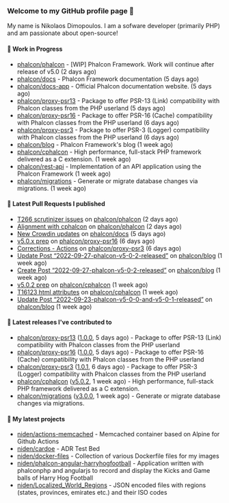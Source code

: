 ### Welcome to my GitHub profile page 👋

My name is Nikolaos Dimopoulos. I am a sofware developer (primarily PHP) and am passionate about open-source!

#### 👷 Work in Progress

- [phalcon/phalcon](https://github.com/phalcon/phalcon) - [WIP] Phalcon Framework. Work will continue after release of v5.0 (2 days ago)
- [phalcon/docs](https://github.com/phalcon/docs) - Phalcon Framework documentation (5 days ago)
- [phalcon/docs-app](https://github.com/phalcon/docs-app) - Official Phalcon documentation website. (5 days ago)
- [phalcon/proxy-psr13](https://github.com/phalcon/proxy-psr13) - Package to offer PSR-13 (Link) compatibility with Phalcon classes from the PHP userland (5 days ago)
- [phalcon/proxy-psr16](https://github.com/phalcon/proxy-psr16) - Package to offer PSR-16 (Cache) compatibility with Phalcon classes from the PHP userland (6 days ago)
- [phalcon/proxy-psr3](https://github.com/phalcon/proxy-psr3) - Package to offer PSR-3 (Logger) compatibility with Phalcon classes from the PHP userland (6 days ago)
- [phalcon/blog](https://github.com/phalcon/blog) - Phalcon Framework&#39;s blog (1 week ago)
- [phalcon/cphalcon](https://github.com/phalcon/cphalcon) - High performance, full-stack PHP framework delivered as a C extension. (1 week ago)
- [phalcon/rest-api](https://github.com/phalcon/rest-api) - Implementation of an API application using the Phalcon Framework (1 week ago)
- [phalcon/migrations](https://github.com/phalcon/migrations) - Generate or migrate database changes via migrations. (1 week ago)

#### 🔨 Latest Pull Requests I published

- [T266 scrutinizer issues](https://github.com/phalcon/phalcon/pull/267) on [phalcon/phalcon](https://github.com/phalcon/phalcon) (2 days ago)
- [Alignment with cphalcon](https://github.com/phalcon/phalcon/pull/265) on [phalcon/phalcon](https://github.com/phalcon/phalcon) (2 days ago)
- [New Crowdin updates](https://github.com/phalcon/docs/pull/3091) on [phalcon/docs](https://github.com/phalcon/docs) (5 days ago)
- [v5.0.x prep](https://github.com/phalcon/proxy-psr16/pull/2) on [phalcon/proxy-psr16](https://github.com/phalcon/proxy-psr16) (6 days ago)
- [Corrections - Actions](https://github.com/phalcon/proxy-psr3/pull/3) on [phalcon/proxy-psr3](https://github.com/phalcon/proxy-psr3) (6 days ago)
- [Update Post “2022-09-27-phalcon-v5-0-2-released”](https://github.com/phalcon/blog/pull/512) on [phalcon/blog](https://github.com/phalcon/blog) (1 week ago)
- [Create Post “2022-09-27-phalcon-v5-0-2-released”](https://github.com/phalcon/blog/pull/511) on [phalcon/blog](https://github.com/phalcon/blog) (1 week ago)
- [v5.0.2 prep](https://github.com/phalcon/cphalcon/pull/16125) on [phalcon/cphalcon](https://github.com/phalcon/cphalcon) (1 week ago)
- [T16123 html attributes](https://github.com/phalcon/cphalcon/pull/16124) on [phalcon/cphalcon](https://github.com/phalcon/cphalcon) (1 week ago)
- [Update Post “2022-09-23-phalcon-v5-0-0-and-v5-0-1-released”](https://github.com/phalcon/blog/pull/510) on [phalcon/blog](https://github.com/phalcon/blog) (1 week ago)

#### 🔭 Latest releases I've contributed to

- [phalcon/proxy-psr13](https://github.com/phalcon/proxy-psr13) ([1.0.0](https://github.com/phalcon/proxy-psr13/releases/tag/1.0.0), 5 days ago) - Package to offer PSR-13 (Link) compatibility with Phalcon classes from the PHP userland
- [phalcon/proxy-psr16](https://github.com/phalcon/proxy-psr16) ([1.0.0](https://github.com/phalcon/proxy-psr16/releases/tag/1.0.0), 5 days ago) - Package to offer PSR-16 (Cache) compatibility with Phalcon classes from the PHP userland
- [phalcon/proxy-psr3](https://github.com/phalcon/proxy-psr3) ([1.0.1](https://github.com/phalcon/proxy-psr3/releases/tag/1.0.1), 6 days ago) - Package to offer PSR-3 (Logger) compatibility with Phalcon classes from the PHP userland
- [phalcon/cphalcon](https://github.com/phalcon/cphalcon) ([v5.0.2](https://github.com/phalcon/cphalcon/releases/tag/v5.0.2), 1 week ago) - High performance, full-stack PHP framework delivered as a C extension.
- [phalcon/migrations](https://github.com/phalcon/migrations) ([v3.0.0](https://github.com/phalcon/migrations/releases/tag/v3.0.0), 1 week ago) - Generate or migrate database changes via migrations.

#### 🌱 My latest projects

- [niden/actions-memcached](https://github.com/niden/actions-memcached) - Memcached container based on Alpine for Github Actions
- [niden/cardoe](https://github.com/niden/cardoe) - ADR Test Bed
- [niden/docker-files](https://github.com/niden/docker-files) - Collection of various Dockerfile files for my images
- [niden/phalcon-angular-harryhogfootball](https://github.com/niden/phalcon-angular-harryhogfootball) - Application written with phalconphp and angularjs to record and display the Kicks and Game balls of Harry Hog Football
- [niden/Localized_World_Regions](https://github.com/niden/Localized_World_Regions) - JSON encoded files with regions (states, provinces, emirates etc.) and their ISO codes


